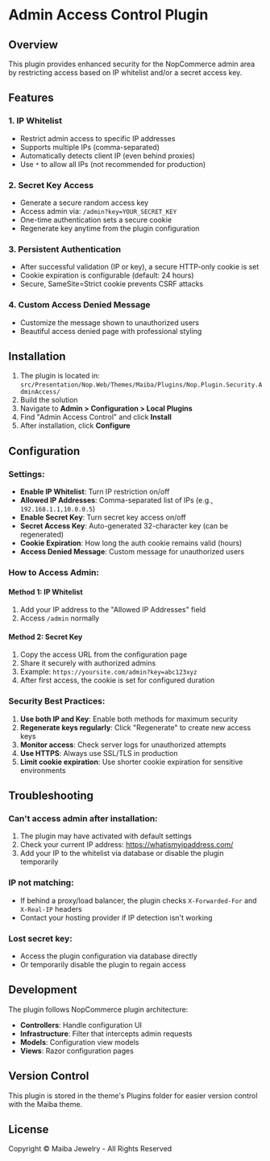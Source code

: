 # Admin Access Control Plugin

## Overview
This plugin provides enhanced security for the NopCommerce admin area by restricting access based on IP whitelist and/or a secret access key.

## Features

### 1. IP Whitelist
- Restrict admin access to specific IP addresses
- Supports multiple IPs (comma-separated)
- Automatically detects client IP (even behind proxies)
- Use `*` to allow all IPs (not recommended for production)

### 2. Secret Key Access
- Generate a secure random access key
- Access admin via: `/admin?key=YOUR_SECRET_KEY`
- One-time authentication sets a secure cookie
- Regenerate key anytime from the plugin configuration

### 3. Persistent Authentication
- After successful validation (IP or key), a secure HTTP-only cookie is set
- Cookie expiration is configurable (default: 24 hours)
- Secure, SameSite=Strict cookie prevents CSRF attacks

### 4. Custom Access Denied Message
- Customize the message shown to unauthorized users
- Beautiful access denied page with professional styling

## Installation

1. The plugin is located in: `src/Presentation/Nop.Web/Themes/Maiba/Plugins/Nop.Plugin.Security.AdminAccess/`
2. Build the solution
3. Navigate to **Admin > Configuration > Local Plugins**
4. Find "Admin Access Control" and click **Install**
5. After installation, click **Configure**

## Configuration

### Settings:

- **Enable IP Whitelist**: Turn IP restriction on/off
- **Allowed IP Addresses**: Comma-separated list of IPs (e.g., `192.168.1.1,10.0.0.5`)
- **Enable Secret Key**: Turn secret key access on/off
- **Secret Access Key**: Auto-generated 32-character key (can be regenerated)
- **Cookie Expiration**: How long the auth cookie remains valid (hours)
- **Access Denied Message**: Custom message for unauthorized users

### How to Access Admin:

#### Method 1: IP Whitelist
1. Add your IP address to the "Allowed IP Addresses" field
2. Access `/admin` normally

#### Method 2: Secret Key
1. Copy the access URL from the configuration page
2. Share it securely with authorized admins
3. Example: `https://yoursite.com/admin?key=abc123xyz`
4. After first access, the cookie is set for configured duration

### Security Best Practices:

1. **Use both IP and Key**: Enable both methods for maximum security
2. **Regenerate keys regularly**: Click "Regenerate" to create new access keys
3. **Monitor access**: Check server logs for unauthorized attempts
4. **Use HTTPS**: Always use SSL/TLS in production
5. **Limit cookie expiration**: Use shorter cookie expiration for sensitive environments

## Troubleshooting

### Can't access admin after installation:
1. The plugin may have activated with default settings
2. Check your current IP address: https://whatismyipaddress.com/
3. Add your IP to the whitelist via database or disable the plugin temporarily

### IP not matching:
- If behind a proxy/load balancer, the plugin checks `X-Forwarded-For` and `X-Real-IP` headers
- Contact your hosting provider if IP detection isn't working

### Lost secret key:
- Access the plugin configuration via database directly
- Or temporarily disable the plugin to regain access

## Development

The plugin follows NopCommerce plugin architecture:
- **Controllers**: Handle configuration UI
- **Infrastructure**: Filter that intercepts admin requests
- **Models**: Configuration view models
- **Views**: Razor configuration pages

## Version Control

This plugin is stored in the theme's Plugins folder for easier version control with the Maiba theme.

## License

Copyright © Maiba Jewelry - All Rights Reserved

